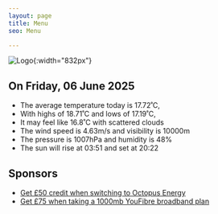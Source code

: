 ```yaml
---
layout: page
title: Menu
seo: Menu

---
```


![Logo](/images/logo.jpg){:width="832px"}

<!-- weather_marker starts -->
## On Friday, 06 June 2025

- The average temperature today is 17.72˚C,
- With highs of 18.71˚C and lows of 17.19˚C,
- It may feel like 16.8˚C with scattered clouds
- The wind speed is 4.63m/s and visibility is 10000m
- The pressure is 1007hPa and humidity is 48%
- The sun will rise at 03:51 and set at 20:22

<!-- weather_marker ends -->

## Sponsors

- [Get £50 credit when switching to Octopus Energy](https://bit.ly/3oD1nnS)
- [Get £75 when taking a 1000mb YouFibre broadband plan](https://aklam.io/91zWhU?)
